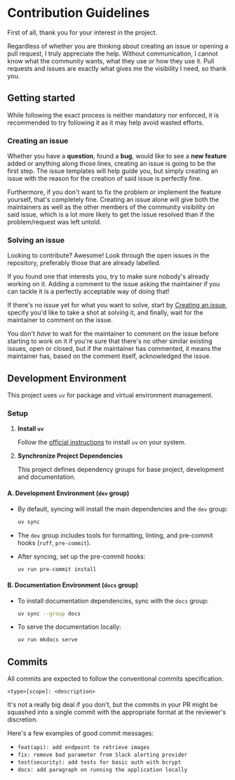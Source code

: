 # Contribution Guidelines

First of all, thank you for your interest in the project.

Regardless of whether you are thinking about creating an issue or opening a pull request, I truly appreciate the help.
Without communication, I cannot know what the community wants, what they use or how they use it.
Pull requests and issues are exactly what gives me the visibility I need, so thank you.

## Getting started

While following the exact process is neither mandatory nor enforced, it is recommended to try following it as it may help avoid wasted efforts.

### Creating an issue

Whether you have a **question**, found a **bug**, would like to see a **new feature** added or anything along those lines, creating an issue is
going to be the first step. The issue templates will help guide you, but simply creating an issue with the reason for the creation
of said issue is perfectly fine.

Furthermore, if you don't want to fix the problem or implement the feature yourself, that's completely fine.
Creating an issue alone will give both the maintainers as well as the other members of the community visibility on said issue,
which is a lot more likely to get the issue resolved than if the problem/request was left untold.

### Solving an issue

Looking to contribute? Awesome! Look through the open issues in the repository, preferably those that are already labelled.

If you found one that interests you, try to make sure nobody's already working on it.
Adding a comment to the issue asking the maintainer if you can tackle it is a perfectly acceptable way of doing that!

If there's no issue yet for what you want to solve, start by [Creating an issue](#creating-an-issue), specify
you'd like to take a shot at solving it, and finally, wait for the maintainer to comment on the issue.

You don't _have_ to wait for the maintainer to comment on the issue before starting to work on it if you're sure that there's no other
similar existing issues, open or closed, but if the maintainer has commented, it means the maintainer has, based on the comment itself,
acknowledged the issue.

## Development Environment

This project uses `uv` for package and virtual environment management.

### Setup

1. **Install `uv`**

   Follow the [official instructions](https://docs.astral.sh/uv/getting-started/installation/) to install `uv` on your system.

2. **Synchronize Project Dependencies**

   This project defines dependency groups for base project, development and documentation.

#### A. Development Environment (`dev` group)

- By default, syncing will install the main dependencies and the `dev` group:

  ```bash
  uv sync
  ```

- The `dev` group includes tools for formatting, linting, and pre-commit hooks (`ruff`, `pre-commit`).

- After syncing, set up the pre-commit hooks:

  ```bash
  uv run pre-commit install
  ```

#### B. Documentation Environment (`docs` group)

- To install documentation dependencies, sync with the `docs` group:

  ```bash
  uv sync --group docs
  ```

- To serve the documentation locally:

  ```bash
  uv run mkdocs serve
  ```

## Commits

All commits are expected to follow the conventional commits specification.

```
<type>[scope]: <description>
```

It's not a really big deal if you don't, but the commits in your PR might be squashed into a single commit
with the appropriate format at the reviewer's discretion.

Here's a few examples of good commit messages:

- `feat(api): add endpoint to retrieve images`
- `fix: remove bad parameter from Slack alerting provider`
- `test(security): add tests for basic auth with bcrypt`
- `docs: add paragraph on running the application locally`
